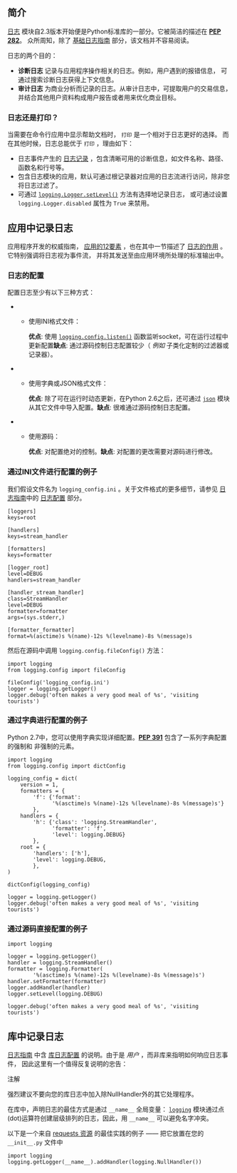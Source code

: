 ## 简介

[日志](https://docs.python.org/2/library/logging.html#module-logging) 模块自2.3版本开始便是Python标准库的一部分。它被简洁的描述在 [**PEP 282**](https://www.python.org/dev/peps/pep-0282)。 众所周知，除了 [基础日志指南](http://docs.python.org/howto/logging.html#logging-basic-tutorial) 部分，该文档并不容易阅读。

日志的两个目的：

- **诊断日志** 记录与应用程序操作相关的日志。例如，用户遇到的报错信息， 可通过搜索诊断日志获得上下文信息。
- **审计日志** 为商业分析而记录的日志。从审计日志中，可提取用户的交易信息， 并结合其他用户资料构成用户报告或者用来优化商业目标。



### 日志还是打印？

当需要在命令行应用中显示帮助文档时， `打印` 是一个相对于日志更好的选择。 而在其他时候，日志总能优于 `打印` ，理由如下：

- 日志事件产生的 [日志记录](https://docs.python.org/library/logging.html#logrecord-attributes) ，包含清晰可用的诊断信息，如文件名称、路径、函数名和行号等。
- 包含日志模块的应用，默认可通过根记录器对应用的日志流进行访问，除非您将日志过滤了。
- 可通过 [`logging.Logger.setLevel()`](http://docs.python.org/library/logging.html#logging.Logger.setLevel) 方法有选择地记录日志， 或可通过设置 `logging.Logger.disabled` 属性为 `True` 来禁用。



## 应用中记录日志

应用程序开发的权威指南， [应用的12要素](http://12factor.net/) ，也在其中一节描述了 [日志的作用](http://12factor.net/logs) 。它特别强调将日志视为事件流， 并将其发送至由应用环境所处理的标准输出中。



### 日志的配置

配置日志至少有以下三种方式：

- - 使用INI格式文件：

    **优点**: 使用 [`logging.config.listen()`](http://docs.python.org/library/logging.config.html#logging.config.listen) 函数监听socket，可在运行过程中更新配置**缺点**: 通过源码控制日志配置较少（ *例如* 子类化定制的过滤器或记录器）。

- - 使用字典或JSON格式文件：

    **优点**: 除了可在运行时动态更新，在Python 2.6之后，还可通过 [`json`](http://docs.python.org/library/json.html#module-json) 模块从其它文件中导入配置。**缺点**: 很难通过源码控制日志配置。

- - 使用源码：

    **优点**: 对配置绝对的控制。**缺点**: 对配置的更改需要对源码进行修改。

### 通过INI文件进行配置的例子

我们假设文件名为 `logging_config.ini` 。关于文件格式的更多细节，请参见 [日志指南](http://docs.python.org/howto/logging.html)中的 [日志配置](https://docs.python.org/howto/logging.html#configuring-logging) 部分。

```
[loggers]
keys=root

[handlers]
keys=stream_handler

[formatters]
keys=formatter

[logger_root]
level=DEBUG
handlers=stream_handler

[handler_stream_handler]
class=StreamHandler
level=DEBUG
formatter=formatter
args=(sys.stderr,)

[formatter_formatter]
format=%(asctime)s %(name)-12s %(levelname)-8s %(message)s

```

然后在源码中调用 `logging.config.fileConfig()` 方法：

```
import logging
from logging.config import fileConfig

fileConfig('logging_config.ini')
logger = logging.getLogger()
logger.debug('often makes a very good meal of %s', 'visiting tourists')

```

### 通过字典进行配置的例子

Python 2.7中，您可以使用字典实现详细配置。[**PEP 391**](https://www.python.org/dev/peps/pep-0391) 包含了一系列字典配置的强制和 非强制的元素。

```
import logging
from logging.config import dictConfig

logging_config = dict(
    version = 1,
    formatters = {
        'f': {'format':
              '%(asctime)s %(name)-12s %(levelname)-8s %(message)s'}
        },
    handlers = {
        'h': {'class': 'logging.StreamHandler',
              'formatter': 'f',
              'level': logging.DEBUG}
        },
    root = {
        'handlers': ['h'],
        'level': logging.DEBUG,
        },
)

dictConfig(logging_config)

logger = logging.getLogger()
logger.debug('often makes a very good meal of %s', 'visiting tourists')

```

### 通过源码直接配置的例子

```
import logging

logger = logging.getLogger()
handler = logging.StreamHandler()
formatter = logging.Formatter(
        '%(asctime)s %(name)-12s %(levelname)-8s %(message)s')
handler.setFormatter(formatter)
logger.addHandler(handler)
logger.setLevel(logging.DEBUG)

logger.debug('often makes a very good meal of %s', 'visiting tourists')
```



## 库中记录日志

[日志指南](http://docs.python.org/howto/logging.html) 中含 [库日志配置](https://docs.python.org/howto/logging.html#configuring-logging-for-a-library) 的说明。由于是 *用户* ，而非库来指明如何响应日志事件， 因此这里有一个值得反复说明的忠告：

注解

强烈建议不要向您的库日志中加入除NullHandler外的其它处理程序。

在库中，声明日志的最佳方式是通过 `__name__` 全局变量： [`logging`](http://docs.python.org/library/logging.html#module-logging) 模块通过点(dot)运算符创建层级排列的日志，因此，用 `__name__` 可以避免名字冲突。

以下是一个来自 [requests 资源](https://github.com/kennethreitz/requests) 的最佳实践的例子 —— 把它放置在您的 `__init__.py` 文件中

```
import logging
logging.getLogger(__name__).addHandler(logging.NullHandler())
```